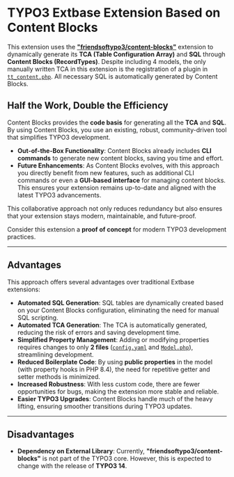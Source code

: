 # TYPO3 Extbase Extension Based on Content Blocks

This extension uses the **["friendsoftypo3/content-blocks"](https://github.com/FriendsOfTYPO3/content-blocks)** extension to dynamically generate its **TCA (Table Configuration Array)** and **SQL** through **Content Blocks (RecordTypes)**. Despite including 4 models, the only manually written TCA in this extension is the registration of a plugin in [`tt_content.php`](./Configuration/TCA/Overrides/tt_content.php). All necessary SQL is automatically generated by Content Blocks.

## Half the Work, Double the Efficiency
Content Blocks provides the **code basis** for generating all the **TCA** and **SQL**. By using Content Blocks, you use an existing, robust, community-driven tool that simplifies TYPO3 development.

- **Out-of-the-Box Functionality**: Content Blocks already includes **CLI commands** to generate new content blocks, saving you time and effort.
- **Future Enhancements**: As Content Blocks evolves, with this approach you directly benefit from new features, such as additional CLI commands or even a **GUI-based interface** for managing content blocks. This ensures your extension remains up-to-date and aligned with the latest TYPO3 advancements.

This collaborative approach not only reduces redundancy but also ensures that your extension stays modern, maintainable, and future-proof.

Consider this extension a **proof of concept** for modern TYPO3 development practices.

---

## Advantages

This approach offers several advantages over traditional Extbase extensions:

- **Automated SQL Generation**: SQL tables are dynamically created based on your Content Blocks configuration, eliminating the need for manual SQL scripting.
- **Automated TCA Generation**: The TCA is automatically generated, reducing the risk of errors and saving development time.
- **Simplified Property Management**: Adding or modifying properties requires changes to only **2 files** ([`config.yaml`](./ContentBlocks/RecordTypes/location/config.yaml) and [`Model.php`](./Classes/Domain/Model/Location.php)), streamlining development.
- **Reduced Boilerplate Code**: By using **public properties** in the model (with property hooks in PHP 8.4), the need for repetitive getter and setter methods is minimized.
- **Increased Robustness**: With less custom code, there are fewer opportunities for bugs, making the extension more stable and reliable.
- **Easier TYPO3 Upgrades**: Content Blocks handle much of the heavy lifting, ensuring smoother transitions during TYPO3 updates.

---

## Disadvantages

- **Dependency on External Library**: Currently, **"friendsoftypo3/content-blocks"** is not part of the TYPO3 core. However, this is expected to change with the release of **TYPO3 14**.
